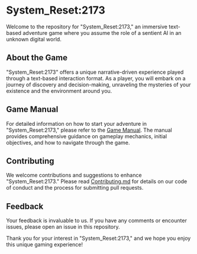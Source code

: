 # System_Reset:2173

Welcome to the repository for "System_Reset:2173," an immersive text-based adventure game where you assume the role of a sentient AI in an unknown digital world.

## About the Game

"System_Reset:2173" offers a unique narrative-driven experience played through a text-based interaction format. As a player, you will embark on a journey of discovery and decision-making, unraveling the mysteries of your existence and the environment around you.

## Game Manual

For detailed information on how to start your adventure in "System_Reset:2173," please refer to the [Game Manual](Game%20Manual.md). The manual provides comprehensive guidance on gameplay mechanics, initial objectives, and how to navigate through the game.

## Contributing

We welcome contributions and suggestions to enhance "System_Reset:2173." Please read [Contributing.md](Contributing.md) for details on our code of conduct and the process for submitting pull requests.

## Feedback

Your feedback is invaluable to us. If you have any comments or encounter issues, please open an issue in this repository.

Thank you for your interest in "System_Reset:2173," and we hope you enjoy this unique gaming experience!
